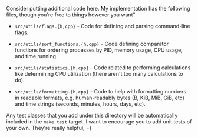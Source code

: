Consider putting additional code here. My implementation has the following
files, though you're free to things however you want"

  - `src/utils/flags.{h,cpp}` - Code for defining and parsing command-line
     flags.

  - `src/utils/sort_functions.{h,cpp}` - Code defining comparator functions
    for ordering processes by PID, memory usage, CPU usage, and time running.

  - `src/utils/statistics.{h,cpp}` - Code related to performing calculations
    like determining CPU utilization (there aren't too many calculations to
    do).

  - `src/utils/formatting.{h,cpp}` - Code to help with formatting numbers in
    readable formats, e.g. human-readably bytes (B, KiB, MiB, GiB, etc) and
    time strings (seconds, minutes, hours, days, etc).

Any test classes that you add under this directory will be automatically
included in the `make test` target. I want to encourage you to add unit tests of
your own. They're really helpful, =)
